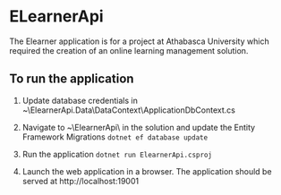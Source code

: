 # ELearnerApi

The Elearner application is for a project at Athabasca University which required the creation of an online learning management solution.

## To run the application

1. Update database credentials in ~\ElearnerApi.Data\DataContext\ApplicationDbContext.cs

2. Navigate to ~\ElearnerApi\ in the solution and update the Entity Framework Migrations
` dotnet ef database update `

3. Run the application
` dotnet run ElearnerApi.csproj `

4. Launch the web application in a browser. The application should be served at http://localhost:19001

